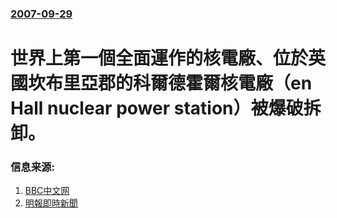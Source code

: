 ### [2007-09-29](/news/2007/09/29/index.md)

##### 
# 世界上第一個全面運作的核電廠、位於英國坎布里亞郡的科爾德霍爾核電廠（en Hall nuclear power station）被爆破拆卸。




### 信息来源:

1. [BBC中文网](http://news.bbc.co.uk/chinese/simp/hi/newsid_7010000/newsid_7019600/7019657.stm)
2. [明報即時新聞](https://web.archive.org/web/20071107042221/http://www.mpinews.com/htm/INews/20070929/ta62130a.htm)
